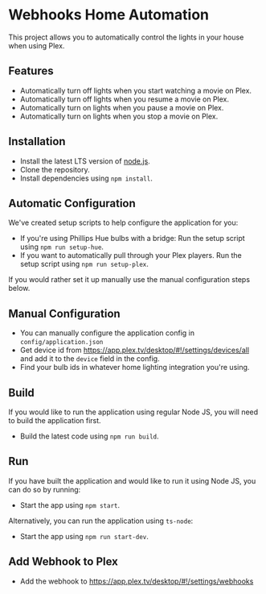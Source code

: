 # Webhooks Home Automation
This project allows you to automatically control the lights in your house when using Plex.

## Features
- Automatically turn off lights when you start watching a movie on Plex.
- Automatically turn off lights when you resume a movie on Plex.
- Automatically turn on lights when you pause a movie on Plex.
- Automatically turn on lights when you stop a movie on Plex.
 
## Installation
- Install the latest LTS version of [node.js](https://nodejs.org/en/).
- Clone the repository.
- Install dependencies using `npm install`.

## Automatic Configuration
We've created setup scripts to help configure the application for you:
- If you're using Phillips Hue bulbs with a bridge: Run the setup script using `npm run setup-hue`.
- If you want to automatically pull through your Plex players. Run the setup script using `npm run setup-plex`.

If you would rather set it up manually use the manual configuration steps below.

## Manual Configuration
- You can manually configure the application config in `config/application.json`
- Get device id from https://app.plex.tv/desktop/#!/settings/devices/all and add it to the `device` field in the config.
- Find your bulb ids in whatever home lighting integration you're using.

## Build
If you would like to run the application using regular Node JS, you will need to build the application first.
- Build the latest code using `npm run build`.

## Run
If you have built the application and would like to run it using Node JS, you can do so by running:
- Start the app using `npm start`.

Alternatively, you can run the application using `ts-node`:
- Start the app using `npm run start-dev`.

## Add Webhook to Plex
- Add the webhook to https://app.plex.tv/desktop/#!/settings/webhooks
